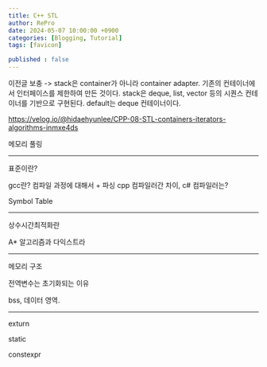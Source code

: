 ```yaml
---
title: C++ STL
author: RePro
date: 2024-05-07 10:00:00 +0900
categories: [Blogging, Tutorial]
tags: [favicon]

published : false
---
```


이전글 보충 -> stack은 container가 아니라 container adapter. 기존의 컨테이너에서 인터페이스를 제한하여 만든 것이다.
stack은 deque, list, vector 등의 시퀀스 컨테이너를 기반으로 구현된다. default는 deque 컨테이너이다.

https://velog.io/@hidaehyunlee/CPP-08-STL-containers-iterators-algorithms-inmxe4ds


메모리 풀링

---

표준이란?


gcc란? 컴파일 과정에 대해서 + 파싱
cpp 컴파일러간 차이, c# 컴파일러는?

 Symbol Table

 ---

상수시간최적화란


A* 알고리즘과 다익스트라


---

메모리 구조

전역변수는 초기화되는 이유

bss, 데이터 영역.

---
exturn

static

constexpr